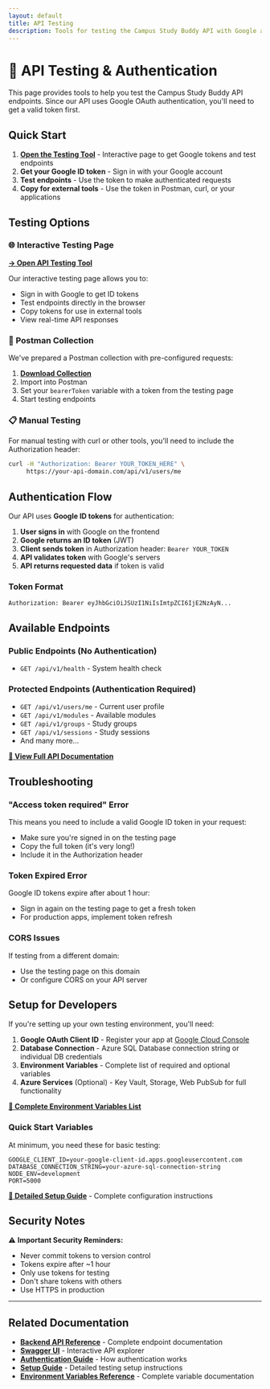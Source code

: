 ```yaml
---
layout: default
title: API Testing
description: Tools for testing the Campus Study Buddy API with Google authentication
---
```


# 🔐 API Testing & Authentication

This page provides tools to help you test the Campus Study Buddy API endpoints. Since our API uses Google OAuth authentication, you'll need to get a valid token first.

## Quick Start

1. **[Open the Testing Tool](api-testing.html)** - Interactive page to get Google tokens and test endpoints
2. **Get your Google ID token** - Sign in with your Google account
3. **Test endpoints** - Use the token to make authenticated requests
4. **Copy for external tools** - Use the token in Postman, curl, or your applications

## Testing Options

### 🌐 Interactive Testing Page
**[→ Open API Testing Tool](api-testing.html)**

Our interactive testing page allows you to:
- Sign in with Google to get ID tokens
- Test endpoints directly in the browser
- Copy tokens for use in external tools
- View real-time API responses

### 📮 Postman Collection
We've prepared a Postman collection with pre-configured requests:

1. **[Download Collection](../Campus_Study_Buddy_API.postman_collection.json)**
2. Import into Postman
3. Set your `bearerToken` variable with a token from the testing page
4. Start testing endpoints

### 📋 Manual Testing
For manual testing with curl or other tools, you'll need to include the Authorization header:

```bash
curl -H "Authorization: Bearer YOUR_TOKEN_HERE" \
     https://your-api-domain.com/api/v1/users/me
```

## Authentication Flow

Our API uses **Google ID tokens** for authentication:

1. **User signs in** with Google on the frontend
2. **Google returns an ID token** (JWT)
3. **Client sends token** in Authorization header: `Bearer YOUR_TOKEN`
4. **API validates token** with Google's servers
5. **API returns requested data** if token is valid

### Token Format
```
Authorization: Bearer eyJhbGciOiJSUzI1NiIsImtpZCI6IjE2NzAyN...
```

## Available Endpoints

### Public Endpoints (No Authentication)
- `GET /api/v1/health` - System health check

### Protected Endpoints (Authentication Required)
- `GET /api/v1/users/me` - Current user profile
- `GET /api/v1/modules` - Available modules
- `GET /api/v1/groups` - Study groups
- `GET /api/v1/sessions` - Study sessions
- And many more...

**[📖 View Full API Documentation](../backend/api/)**

## Troubleshooting

### "Access token required" Error
This means you need to include a valid Google ID token in your request:
- Make sure you're signed in on the testing page
- Copy the full token (it's very long!)
- Include it in the Authorization header

### Token Expired Error
Google ID tokens expire after about 1 hour:
- Sign in again on the testing page to get a fresh token
- For production apps, implement token refresh

### CORS Issues
If testing from a different domain:
- Use the testing page on this domain
- Or configure CORS on your API server

## Setup for Developers

If you're setting up your own testing environment, you'll need:

1. **Google OAuth Client ID** - Register your app at [Google Cloud Console](https://console.cloud.google.com/)
2. **Database Connection** - Azure SQL Database connection string or individual DB credentials
3. **Environment Variables** - Complete list of required and optional variables
4. **Azure Services** (Optional) - Key Vault, Storage, Web PubSub for full functionality

**[📖 Complete Environment Variables List](setup.md#required-environment-variables)**

### Quick Start Variables
At minimum, you need these for basic testing:
```env
GOOGLE_CLIENT_ID=your-google-client-id.apps.googleusercontent.com
DATABASE_CONNECTION_STRING=your-azure-sql-connection-string
NODE_ENV=development
PORT=5000
```

**[📖 Detailed Setup Guide](setup.md)** - Complete configuration instructions

## Security Notes

⚠️ **Important Security Reminders:**
- Never commit tokens to version control
- Tokens expire after ~1 hour
- Only use tokens for testing
- Don't share tokens with others
- Use HTTPS in production

---

## Related Documentation
- **[Backend API Reference](../backend/api/)** - Complete endpoint documentation
- **[Swagger UI](../docs/swagger/)** - Interactive API explorer
- **[Authentication Guide](../backend/services/#authentication)** - How authentication works
- **[Setup Guide](setup.md)** - Detailed testing setup instructions
- **[Environment Variables Reference](environment-variables.md)** - Complete variable documentation
